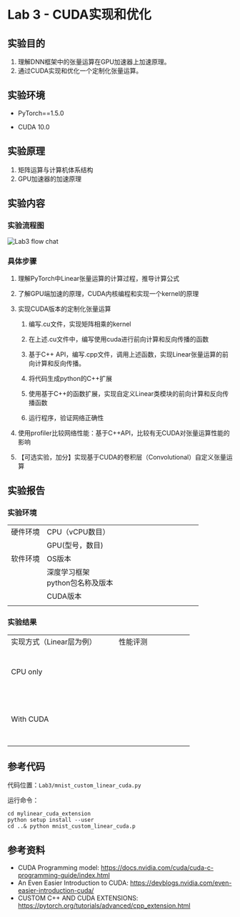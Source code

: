 # Lab 3 - CUDA实现和优化

## 实验目的

1.	理解DNN框架中的张量运算在GPU加速器上加速原理。
2.	通过CUDA实现和优化一个定制化张量运算。

## 实验环境

* PyTorch==1.5.0

* CUDA 10.0

## 实验原理

1.	矩阵运算与计算机体系结构
2.	GPU加速器的加速原理

## 实验内容

### 实验流程图

![](/imgs/Lab3-flow.png "Lab3 flow chat")

### 具体步骤

1.	理解PyTorch中Linear张量运算的计算过程，推导计算公式

2.	了解GPU端加速的原理，CUDA内核编程和实现一个kernel的原理

3.	实现CUDA版本的定制化张量运算

    1. 编写.cu文件，实现矩阵相乘的kernel
   
    2. 在上述.cu文件中，编写使用cuda进行前向计算和反向传播的函数
   
    3. 基于C++ API，编写.cpp文件，调用上述函数，实现Linear张量运算的前向计算和反向传播。

    4. 将代码生成python的C++扩展

    5. 使用基于C++的函数扩展，实现自定义Linear类模块的前向计算和反向传播函数

    6. 运行程序，验证网络正确性

4.	使用profiler比较网络性能：基于C++API，比较有无CUDA对张量运算性能的影响

5.	【可选实验，加分】实现基于CUDA的卷积层（Convolutional）自定义张量运算

## 实验报告

### 实验环境

||||
|--------|--------------|--------------------------|
|硬件环境|CPU（vCPU数目）|&nbsp; &nbsp; &nbsp; &nbsp; &nbsp; &nbsp; &nbsp; &nbsp; &nbsp; &nbsp; &nbsp; &nbsp; &nbsp; &nbsp; &nbsp; &nbsp; &nbsp; &nbsp; &nbsp; &nbsp; |
||GPU(型号，数目)||
|软件环境|OS版本||
||深度学习框架<br>python包名称及版本||
||CUDA版本||
||||

### 实验结果

|||
|---------------|---------------------------|
| 实现方式（Linear层为例）| &nbsp; &nbsp; &nbsp; &nbsp; 性能评测 |
|<br/> <br/>CPU only<br/> <br/>&nbsp;|&nbsp; &nbsp; &nbsp; &nbsp; &nbsp; &nbsp; &nbsp; &nbsp; &nbsp; &nbsp; &nbsp; &nbsp; &nbsp; &nbsp; &nbsp; &nbsp; &nbsp; &nbsp; &nbsp; &nbsp; &nbsp; &nbsp; |
|<br/> <br/>With CUDA<br/> <br/>&nbsp;||
||||

## 参考代码

代码位置：`Lab3/mnist_custom_linear_cuda.py`

运行命令：
```
cd mylinear_cuda_extension
python setup install --user
cd ..& python mnist_custom_linear_cuda.p
```

## 参考资料

* CUDA Programming model: https://docs.nvidia.com/cuda/cuda-c-programming-guide/index.html 
* An Even Easier Introduction to CUDA: https://devblogs.nvidia.com/even-easier-introduction-cuda/ 
* CUSTOM C++ AND CUDA EXTENSIONS: https://pytorch.org/tutorials/advanced/cpp_extension.html
